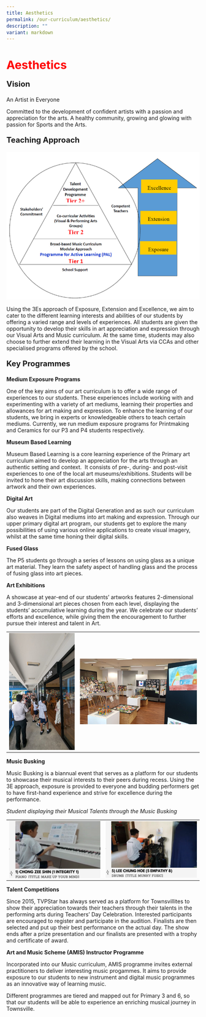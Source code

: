 ```yaml
---
title: Aesthetics
permalink: /our-curriculum/aesthetics/
description: ""
variant: markdown
---
```

<h1 style="color:red;font-size:30px">Aesthetics</h1>

<p style="font-size:20px"><strong>Vision</strong></p>An Artist in Everyone

Committed to the development of confident artists with a passion and appreciation for the arts. A healthy community, growing and glowing with passion for Sports and the Arts.


<p style="font-size:20px"><strong>Teaching Approach</strong></p>

![](/images/Aesthetics/Aesthetic.png)

Using the 3Es approach of Exposure, Extension and Excellence, we aim to cater to the different learning interests and abilities of our students by offering a varied range and levels of experiences. All students are given the&nbsp; opportunity to develop their skills in art appreciation and expression through our Visual Arts and Music curriculum. At the same time, students may also choose to further extend their learning in the Visual Arts via CCAs and other specialised programs offered by the school.

<p style="font-size:20px"><strong>Key Programmes</strong></p>

**Medium Exposure Programs**

One of the key aims of our art curriculum is to offer a wide range of experiences to our students. These experiences include working with and experimenting with a variety of art mediums, learning their properties and allowances for art making and expression. To enhance the learning of our students, we bring in experts or knowledgeable others to teach certain mediums. Currently, we run medium exposure programs for Printmaking and Ceramics for our P3 and P4 students respectively.

**Museum Based Learning**

Museum Based Learning is a core learning experience of the Primary art curriculum aimed to develop an appreciation for the arts through an authentic setting and context.&nbsp; It consists of pre-, during- and post-visit experiences to one of the local art museums/exhibitions. Students will be invited to hone their art discussion skills, making connections between artwork and their own experiences.

**Digital Art**

Our students are part of the Digital Generation and as such our curriculum also weaves in Digital mediums into art making and expression. Through our upper primary digital art program, our students get to explore the many possibilities of using various online applications to create visual imagery, whilst at the same time honing their digital skills.

**Fused Glass**

The P5 students go through a series of lessons on using glass as a unique art material. They learn the safety aspect of handling glass and the process of fusing glass into art pieces.


**Art Exhibitions**

A showcase at year-end of our students’ artworks features 2-dimensional and 3-dimensional art pieces chosen from each level, displaying the students’ accumulative learning during the year. We celebrate our students’ efforts and excellence, while giving them the encouragement to further pursue their interest and talent in Art.

<table>
<tbody>
  <tr>
    <td>
			<img src="/images/Aesthetics/aesthetics1.jpg"></td>
		<td><img src="/images/Aesthetics/aesthetics2.jpg"></td>
  </tr>
</tbody>
</table>


**Music Busking**

Music Busking is a biannual event that serves as a platform for our students to showcase their musical interests to their peers during recess. Using the 3E approach, exposure is provided to everyone and budding performers get to have first-hand experience and strive for excellence during the performance.

*Student displaying their Musical Talents through the Music Busking*

<table>
<tbody>
  <tr>
    <td>
			<img src="/images/Aesthetics/aesthetics3.png"></td>
		<td><img src="/images/Aesthetics/aesthetics4.png"></td>
  </tr>
</tbody>
</table>


**Talent Competitions**

Since 2015, TVPStar has always served as a platform for Townsvillites to show their appreciation towards their teachers through their talents in the performing arts during Teachers’ Day Celebration. Interested participants are encouraged to register and participate in the audition. Finalists are then selected and put up their best performance on the actual day. The show ends after a prize presentation and our finalists are presented with a trophy and certificate of award.

**Art and Music Scheme (AMIS) Instructor Programme**

Incorporated into our Music curriculum, AMIS programme invites external practitioners to deliver interesting music progammes. It aims to provide exposure to our students to new instrument and digital music programmes as an innovative way of learning music.

Different programmes are tiered and mapped out for Primary 3 and 6, so that our students will be able to experience an enriching musical journey in Townsville.